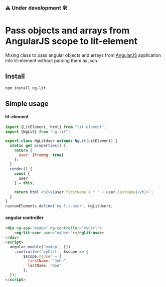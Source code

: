 ### :warning: Under development :hammer_and_wrench:

# Pass objects and arrays from AngularJS scope to lit-element


Mixing class to pass angular objects and arrays from [AngularJS](https://github.com/angular/angular.js) application into lit-element without parsing them as json.


## Install

```bash
npm install ng-lit
```


## Simple usage

#### lit-element
```javascript
import {LitElement, html} from "lit-element";
import {NgLit} from "ng-lit";

export class NgLitUser extends NgLit(LitElement) {
  static get properties() {
    return {
      user: {fromNg: true}
    };
  }
  render() {
    const {
      user
    } = this;

    return html`<h2>${user.firstName + " " + user.lastName}</h2>`;
  }
}
customElements.define('ng-lit-user', NgLitUser);
```

#### angular controller
```html
<div ng-app="myApp" ng-controller="myCtrl">
    <ng-lit-user user="ngUser"></nglit-user>
</div>
<script>
  angular.module('myApp', [])
    .controller('myCtrl', $scope => {
        $scope.ngUser = {
          firstName: "John",
          lastName: "Doe"
        };
  });
</script>
```
